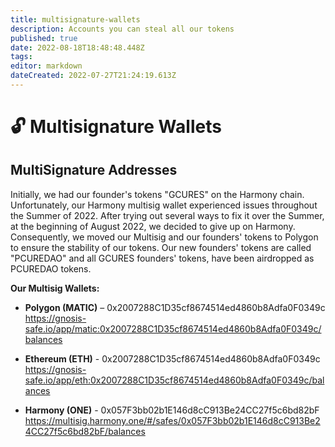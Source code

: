 ```yaml
---
title: multisignature-wallets
description: Accounts you can steal all our tokens
published: true
date: 2022-08-18T18:48:48.448Z
tags: 
editor: markdown
dateCreated: 2022-07-27T21:24:19.613Z
---
```


# 🔓 Multisignature Wallets

## MultiSignature Addresses

Initially, we had our founder's tokens "GCURES" on the Harmony chain.
Unfortunately, our Harmony multisig wallet experienced issues throughout the Summer of 2022.
After trying out several ways to fix it over the Summer, at the beginning of August 2022, we decided to give up on Harmony.
Consequently, we moved our Multisig and our founders' tokens to Polygon to ensure the stability of our tokens.
Our new founders' tokens are called "PCUREDAO" and all GCURES founders' tokens, have been airdropped as PCUREDAO tokens.

**Our Multisig Wallets:**

* **Polygon (MATIC)** – 0x2007288C1D35cf8674514ed4860b8Adfa0F0349c
https://gnosis-safe.io/app/matic:0x2007288C1D35cf8674514ed4860b8Adfa0F0349c/balances

* **Ethereum (ETH)** - 0x2007288C1D35cf8674514ed4860b8Adfa0F0349c
https://gnosis-safe.io/app/eth:0x2007288C1D35cf8674514ed4860b8Adfa0F0349c/balances

* **Harmony (ONE)** - 0x057F3bb02b1E146d8cC913Be24CC27f5c6bd82bF
https://multisig.harmony.one/#/safes/0x057F3bb02b1E146d8cC913Be24CC27f5c6bd82bF/balances


